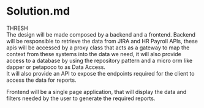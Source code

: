 # Solution.md

THRESH  
The design will be made composed by a backend and a frontend.
Backend will be responsible to retrieve the data from JIRA and HR Payroll APIs, these apis will be accessed by a proxy class that acts as a gateway to map the context from these systems into the data we need, it will also provide access to a database by using the repository pattern and a micro orm like dapper or petapoco to as Data Access.  
It will also provide an API to expose the endpoints required for the client to access the data for reports.

Frontend will be a single page application, that will display the data and filters needed by the user to generate the required reports.
